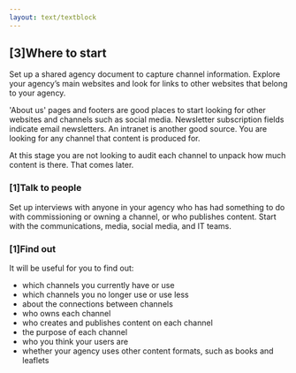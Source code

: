 ```yaml
---
layout: text/textblock
---
```

## [3]Where to start
Set up a shared agency document to capture channel information. Explore your agency’s main websites and look for links to other websites that belong to your agency.

'About us' pages and footers are good places to start looking for other websites and channels such as social media. Newsletter subscription fields indicate email newsletters. An intranet is another good source. You are looking for any channel that content is produced for.

At this stage you are not looking to audit each channel to unpack how much content is there. That comes later.

### [1]Talk to people
Set up interviews with anyone in your agency who has had something to do with commissioning or owning a channel, or who publishes content. Start with the communications, media, social media, and IT teams.

### [1]Find out

It will be useful for you to find out:

 * which channels you currently have or use
 * which channels you no longer use or use less
 * about the connections between channels
 * who owns each channel
 * who creates and publishes content on each channel
 * the purpose of each channel
 * who you think your users are
 * whether your agency uses other content formats, such as books and leaflets
